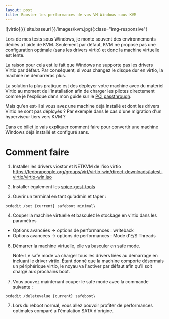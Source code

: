 ```yaml
---
layout: post
title: Booster les performances de vos VM Windows sous KVM 
---
```


![virtio]({{ site.baseurl }}/images/kvm.jpg){:class="img-responsive"}

Lors de mes tests sous Windows, je monte souvent des environnements dédiés a l'aide de KVM. Seulement par défaut, KVM ne propose pas une configuration optimale (sans les drivers virtio) et donc la machine virtuelle est lente. 

La raison pour cela est le fait que Windows ne supporte pas les drivers Virtio par défaut. Par conséquent, si vous changez le disque dur en virtio, la machine ne démarreras plus. 

La solution la plus pratique est des déployer votre machine avec du materiel Virtio au moment de l'installation afin de charger les pilotes directement comme je l'explique dans mon guide sur le [PCI passthrough](https://jugulaire.github.io/GPU-passthrough-KVM-QEMU/). 

Mais qu'en est-il si vous avez une machine déjà installé et dont les drivers Virtio ne sont pas déployés ? Par exemple dans le cas d'une migration d'un hyperviseur tiers vers KVM ? 

Dans ce billet je vais expliquer comment faire pour convertir une machine Windows déjà installé et configuré sans. 

# Comment faire 

1. Installer les drivers viostor et NETKVM de l'iso virtio https://fedorapeople.org/groups/virt/virtio-win/direct-downloads/latest-virtio/virtio-win.iso

2. Installer également les [spice-gest-tools](https://www.spice-space.org/download/windows/spice-guest-tools/spice-guest-tools-latest.exe)

3. Ouvrir un terminal en tant qu'admin et taper :

```bcdedit /set {current} safeboot minimal\```

4. Couper la machine virtuelle et basculez le stockage en virtio dans les paramètres
  - Options avancées -> options de performances : writeback 
  - Options avancées -> options de performances : Mode d'E/S Threads

6. Démarrer la machine virtuelle, elle va basculer en safe mode.

   Note: Le safe mode va charger tous les drivers liées au démarrage en incluant le driver virtio. Étant donné que la machine comporte désormais un périphérique virtio, le noyau va l'activer par défaut afin qu'il soit chargé aux prochains boot. 

7. Vous pouvez maintenant couper le safe mode avec la commande suivante :

```bcdedit /deletevalue {current} safeboot\```

7. Lors du reboot normal, vous allez pouvoir profiter de performances optimales comparé a l'émulation SATA d'origine.